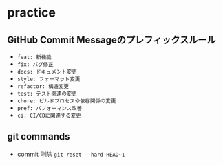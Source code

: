 # practice

## GitHub Commit Messageのプレフィックスルール
- `feat: 新機能`
- `fix: バグ修正`
- `docs: ドキュメント変更`
- `style: フォーマット変更`
- `refactor: 構造変更`
- `test: テスト関連の変更`
- `chore: ビルドプロセスや依存関係の変更`
- `pref: パフォーマンス改善`
- `ci: CI/CDに関連する変更`
## git commands

- commit 削除
`git reset --hard HEAD~1`
